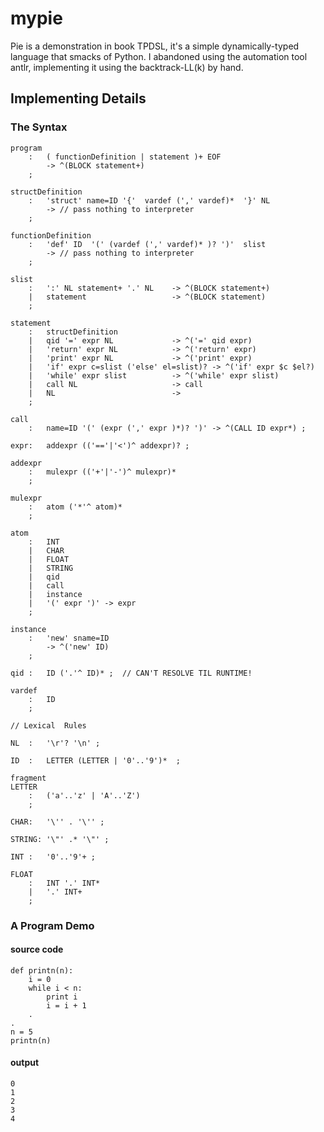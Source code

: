 #	mypie

Pie is a demonstration in book TPDSL, it's a simple dynamically-typed language that smacks of Python.
I abandoned using the automation tool antlr, implementing it using the backtrack-LL(k) by hand.


##	Implementing Details

###	The Syntax

	program
		:	( functionDefinition | statement )+ EOF 
			-> ^(BLOCK statement+)
		;
		
	structDefinition
	    :   'struct' name=ID '{'  vardef (',' vardef)*  '}' NL
			-> // pass nothing to interpreter
	    ;

	functionDefinition
		:	'def' ID  '(' (vardef (',' vardef)* )? ')'	slist
			-> // pass nothing to interpreter
		;

	slist
		:	':' NL statement+ '.' NL	-> ^(BLOCK statement+)
		|	statement					-> ^(BLOCK statement)
		;

	statement
		:	structDefinition
		|	qid '=' expr NL				-> ^('=' qid expr)
		|	'return' expr NL  			-> ^('return' expr)
		|	'print' expr NL	 			-> ^('print' expr)
		|	'if' expr c=slist ('else' el=slist)? -> ^('if' expr $c $el?)
		|	'while' expr slist			-> ^('while' expr slist)
		|	call NL						-> call
		|	NL							->
		;

	call
		:	name=ID '(' (expr (',' expr )*)? ')' -> ^(CALL ID expr*) ;

	expr:	addexpr (('=='|'<')^ addexpr)? ;

	addexpr
		:	mulexpr (('+'|'-')^ mulexpr)*
		;

	mulexpr 
		:	atom ('*'^ atom)*
		;

	atom 
		:	INT		    
		|	CHAR	    
		|	FLOAT	    
		|	STRING	    
		|	qid		    
		|	call
		|	instance
		|	'(' expr ')' -> expr
		;

	instance
		:	'new' sname=ID
			-> ^('new' ID)
		;

	qid :	ID ('.'^ ID)* ;  // CAN'T RESOLVE TIL RUNTIME!

	vardef
		:	ID
		;

	// Lexical  Rules

	NL	:	'\r'? '\n' ;

	ID  :   LETTER (LETTER | '0'..'9')*  ;

	fragment
	LETTER
		:   ('a'..'z' | 'A'..'Z')
	    ;

	CHAR:	'\'' . '\'' ;

	STRING:	'\"' .* '\"' ;

	INT :   '0'..'9'+ ;
	    
	FLOAT
		:	INT '.' INT*
		|	'.' INT+
		;





###	A Program Demo

####	source code
	def printn(n):
		i = 0
		while i < n:
			print i
			i = i + 1
		.
	.
	n = 5
	printn(n)


####	output
	0
	1
	2
	3
	4
